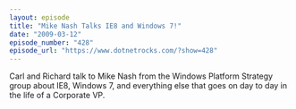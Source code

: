 ```yaml
---
layout: episode
title: "Mike Nash Talks IE8 and Windows 7!"
date: "2009-03-12"
episode_number: "428"
episode_url: "https://www.dotnetrocks.com/?show=428"
---
```


Carl and Richard talk to Mike Nash from the Windows Platform Strategy group about IE8, Windows 7, and everything else that goes on day to day in the life of a Corporate VP.
